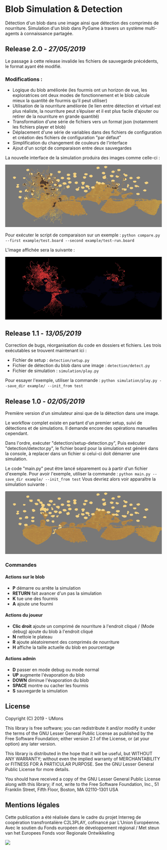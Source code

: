 # Blob Simulation & Detection
Détection d'un blob dans une image ainsi que détection des comprimés de nourriture. Simulation d'un blob dans PyGame à travers un système multi-agents à connaissance partagée.

## Release 2.0 - *27/05/2019*

Le passage à cette release invalide les fichiers de sauvegarde précédents, le format ayant été modifié.

### Modifications :
+ Logique du blob améliorée (les fourmis ont un horizon de vue, les exploratrices ont deux modes de fonctionnement et le blob calcule mieux la quantité de fourmis qu’il peut utiliser)
+ Utilisation de la nourriture améliorée (le lien entre détection et virtuel est plus réaliste, la nourriture peut s’épuiser et il est plus facile d’ajouter ou retirer de la nourriture en grande quantité)
+ Transformation d'une série de fichiers vers un format json (notamment les fichiers player et blob)
+ Déplacement d'une série de variables dans des fichiers de configuration et création des fichiers de configuration "par défaut"
+ Simplification du changement de couleurs de l'interface
+ Ajout d'un script de comparaison entre deux sauvegardes

La nouvelle interface de la simulation produira des images comme celle-ci : 

![Interface de simulation](example/test-run.jpg?raw=true "Interface de simulation") 


Pour exécuter le script de comparaison sur un exemple : 
`python compare.py --first example/test.board --second example/test-run.board`

L'image affichée sera la suivante : 

![Comparaison entre deux simulations](example/test-compare.jpg?raw=true "Comparaison entre deux simulations") 


## Release 1.1 - *13/05/2019*
Correction de bugs, réorganisation du code en dossiers et fichiers.
Les trois exécutables se trouvent maintenant ici : 
+ Fichier de setup : `detection/setup.py`
+ Fichier de détection du blob dans une image : `detection/detect.py`
+ Fichier de simulation : `simulation/play.py`

Pour essayer l'exemple, utiliser la commande : 
`python simulation/play.py --save_dir example/ --init_from test`

## Release 1.0 - *02/05/2019*

Première version d'un simulateur ainsi que de la détection dans une image.

Le workflow complet existe en partant d'un premier setup, suivi de détections et de simulations. Il demande encore des opérations manuelles cependant.

Dans l'ordre, exécuter "detection/setup-detection.py", 
Puis exécuter "detection/detector.py", le fichier board pour la simulation est généré dans la console, à replacer dans un fichier si celui-ci doit démarrer une simulation.

Le code "main.py" peut être lancé séparement ou à partir d'un fichier d'exemple.
Pour avoir l'exemple, utiliser la commande : 
`python main.py --save_dir example/ --init_from test`
Vous devriez alors voir apparaître la simulation suivante  : 

![Simulation screenshot](example/test.jpg?raw=true "Test Simulation") 

### Commandes
#### Actions sur le blob
+ **P** démarre ou arrête la simulation
+ **RETURN** fait avancer d'un pas la simulation
+ **K** tue une des fourmis
+ **A** ajoute une fourmi
#### Actions du joueur
+ **Clic droit** ajoute un comprimé de nourriture à l'endroit cliqué / (Mode debug) ajoute du blob à l'endroit cliqué
+ **N** nettoie le plateau
+ **R** ajoute aléatoirement des comprimés de nourriture
+ **H** affiche la taille actuelle du blob en pourcentage
#### Actions admin
+ **D** passer en mode debug ou mode normal
+ **UP** augmente l'évaporation du blob
+ **DOWN** diminue l'évaporation du blob
+ **SPACE** montre ou cacher les fourmis
+ **S** sauvegarde la simulation

## License
Copyright (C) 2019 - UMons

This library is free software; you can redistribute it and/or
modify it under the terms of the GNU Lesser General Public
License as published by the Free Software Foundation; either
version 2.1 of the License, or (at your option) any later version.

This library is distributed in the hope that it will be useful,
but WITHOUT ANY WARRANTY; without even the implied warranty of
MERCHANTABILITY or FITNESS FOR A PARTICULAR PURPOSE.  See the GNU
Lesser General Public License for more details.

You should have received a copy of the GNU Lesser General Public
License along with this library; if not, write to the Free Software
Foundation, Inc., 51 Franklin Street, Fifth Floor, Boston, MA  02110-1301  USA

## Mentions légales
Cette publication a été réalisée dans le cadre du projet Interreg de coopération transfrontalière C2L3PLAY, cofinancé par L’Union Européenne. Avec le soutien du Fonds européen de développement régional / Met steun van het Europees Fonds voor Regionale Ontwikkeling

<img src="https://crossborderlivinglabs.eu/wp-content/uploads/2018/02/LogoProjets_GoToS3_C2L3PLAY.png" width="200px"/>